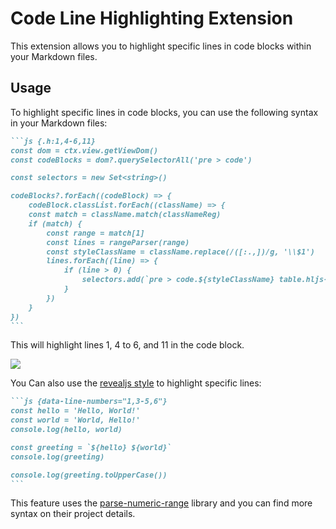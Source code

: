 # Code Line Highlighting Extension

This extension allows you to highlight specific lines in code blocks within your Markdown files.

## Usage

To highlight specific lines in code blocks, you can use the following syntax in your Markdown files:

~~~md
```js {.h:1,4-6,11}
const dom = ctx.view.getViewDom()
const codeBlocks = dom?.querySelectorAll('pre > code')

const selectors = new Set<string>()

codeBlocks?.forEach((codeBlock) => {
    codeBlock.classList.forEach((className) => {
    const match = className.match(classNameReg)
    if (match) {
        const range = match[1]
        const lines = rangeParser(range)
        const styleClassName = className.replace(/([:.,])/g, '\\$1')
        lines.forEach((line) => {
            if (line > 0) {
                selectors.add(`pre > code.${styleClassName} table.hljs-ln tr:nth-child(${line}) > *`)
            }
        })
    }
})
```
~~~

This will highlight lines 1, 4 to 6, and 11 in the code block.

![](https://registry.yank-note.com/cdn/@yank-note/extension-code-line-highlighting/1.0.3/1c62ec9d-e3d8-4963-be21-dda18b26a01a.png)

You Can also use the [revealjs style](https://revealjs.com/code/#line-numbers-%26-highlights) to highlight specific lines:

~~~md
```js {data-line-numbers="1,3-5,6"}
const hello = 'Hello, World!'
const world = 'World, Hello!'
console.log(hello, world)

const greeting = `${hello} ${world}`
console.log(greeting)

console.log(greeting.toUpperCase())
```
~~~

This feature uses the [parse-numeric-range](https://github.com/euank/node-parse-numeric-range) library and you can find more syntax on their project details.
